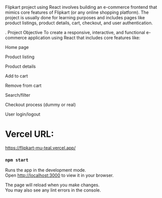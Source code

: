 Flipkart project using React involves building an e-commerce frontend that mimics core features of Flipkart (or any online shopping platform). 
The project is usually done for learning purposes and includes pages like product listings, product details, cart, checkout, and user authentication.

. Project Objective
To create a responsive, interactive, and functional e-commerce application using React that includes core features like:

Home page

Product listing

Product details

Add to cart

Remove from cart

Search/filter

Checkout process (dummy or real)

User login/logout

# Vercel URL:  
https://flipkart-mu-teal.vercel.app/

### `npm start`

Runs the app in the development mode.\
Open [http://localhost:3000](http://localhost:3000) to view it in your browser.

The page will reload when you make changes.\
You may also see any lint errors in the console.






